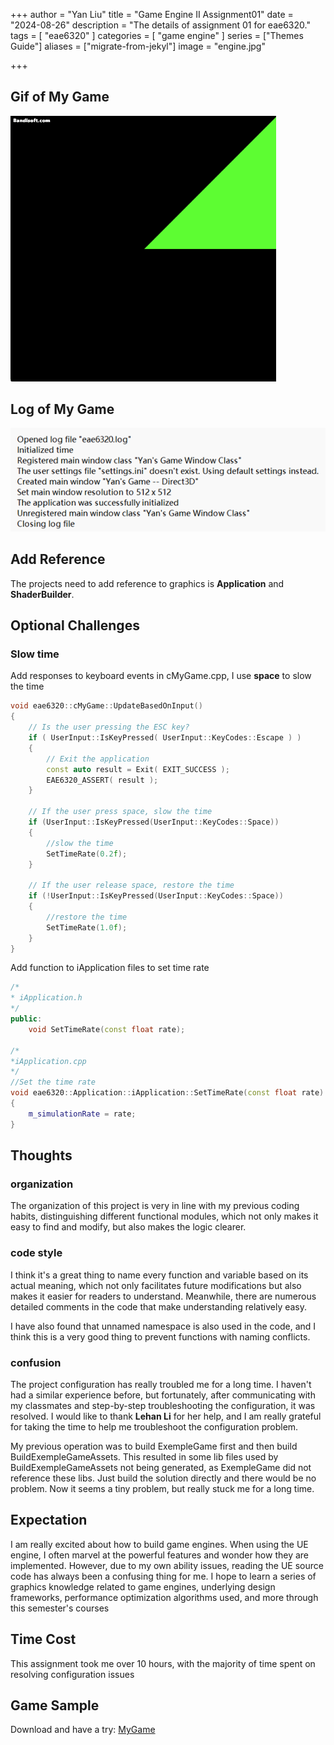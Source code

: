 +++
author = "Yan Liu"
title = "Game Engine II Assignment01"
date = "2024-08-26"
description = "The details of assignment 01 for eae6320."
tags = [
    "eae6320"
]
categories = [
    "game engine"
]
series = ["Themes Guide"]
aliases = ["migrate-from-jekyl"]
image = "engine.jpg"

+++

<!--more-->

## Gif of My Game

<img src=".\animatedcolor.gif" alt="animatedcolor" style="zoom:67%;" />



## Log of My Game

<img src=".\log.png" />



## Add Reference

The projects need to add reference to graphics is **Application** and **ShaderBuilder**.



## Optional Challenges

### Slow time

Add responses to keyboard events in cMyGame.cpp, I use **space** to slow the time

~~~c++
void eae6320::cMyGame::UpdateBasedOnInput()
{
	// Is the user pressing the ESC key?
	if ( UserInput::IsKeyPressed( UserInput::KeyCodes::Escape ) )
	{
		// Exit the application
		const auto result = Exit( EXIT_SUCCESS );
		EAE6320_ASSERT( result );
	}

	// If the user press space, slow the time
	if (UserInput::IsKeyPressed(UserInput::KeyCodes::Space))
	{
		//slow the time
		SetTimeRate(0.2f);
	}

	// If the user release space, restore the time
	if (!UserInput::IsKeyPressed(UserInput::KeyCodes::Space))
	{
		//restore the time
		SetTimeRate(1.0f);
	}
}
~~~

Add function to iApplication files to set time rate

~~~c++
/*
* iApplication.h
*/
public:
	void SetTimeRate(const float rate);

/*
*iApplication.cpp
*/
//Set the time rate
void eae6320::Application::iApplication::SetTimeRate(const float rate)
{
	m_simulationRate = rate;
}
~~~





## Thoughts

### organization

The organization of this project is very in line with my previous coding habits, distinguishing different functional modules, which not only makes it easy to find and modify, but also makes the logic clearer.

### code style

I think it's a great thing to name every function and variable based on its actual meaning, which not only facilitates future modifications but also makes it easier for readers to understand. Meanwhile, there are numerous detailed comments in the code that make understanding relatively easy.

I have also found that unnamed namespace is also used in the code, and I think this is a very good thing to prevent functions with naming conflicts.

### confusion

The project configuration has really troubled me for a long time. I haven't had a similar experience before, but fortunately, after communicating with my classmates and step-by-step troubleshooting the configuration, it was resolved. I would like to thank **Lehan Li** for her help, and I am really grateful for taking the time to help me troubleshoot the configuration problem. 

My previous operation was to build ExempleGame first and then build BuildExempleGameAssets. This resulted in some lib files used by BuildExempleGameAssets not being generated, as ExempleGame did not reference these libs. Just build the solution directly and there would be no problem. Now it seems a tiny problem, but really stuck me for a long time.



## Expectation

I am really excited about how to build game engines. When using the UE engine, I often marvel at the powerful features and wonder how they are implemented. However, due to my own ability issues, reading the UE source code has always been a confusing thing for me. I hope to learn a series of graphics knowledge related to game engines, underlying design frameworks, performance optimization algorithms used, and more through this semester's courses



## Time Cost

This assignment took me over 10 hours, with the majority of time spent on resolving configuration issues



## Game Sample

Download and have a try: [MyGame](https://drive.google.com/uc?export=download&id=1Jp8nIzYdjSdQOfs63wyZ2yikuC6ybzke)
